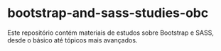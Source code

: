 # bootstrap-and-sass-studies-obc
Este repositório contém materiais de estudos sobre Bootstrap e SASS, desde o básico até tópicos mais avançados.
